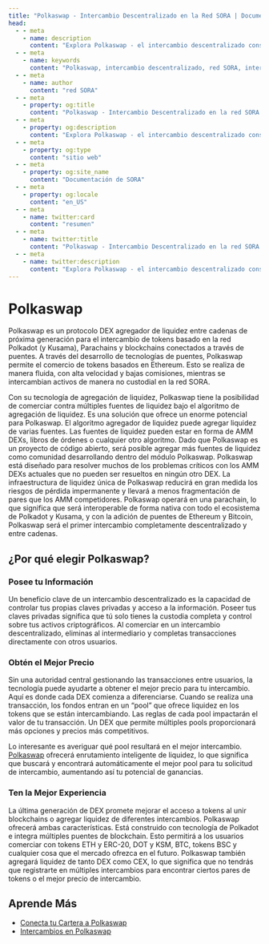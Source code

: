 ```yaml
---
title: "Polkaswap - Intercambio Descentralizado en la Red SORA | Documentación de SORA"
head:
  - - meta
    - name: description
      content: "Explora Polkaswap - el intercambio descentralizado construido sobre la red SORA. Descubre las características innovadoras, soluciones de liquidez e interfaz amigable que hacen de Polkaswap una plataforma poderosa para el intercambio de tokens y la provisión de liquidez de forma fluida."
  - - meta
    - name: keywords
      content: "Polkaswap, intercambio descentralizado, red SORA, intercambio de tokens, provisión de liquidez, soluciones de liquidez"
  - - meta
    - name: author
      content: "red SORA"
  - - meta
    - property: og:title
      content: "Polkaswap - Intercambio Descentralizado en la red SORA | Documentación de SORA"
  - - meta
    - property: og:description
      content: "Explora Polkaswap - el intercambio descentralizado construido sobre la red SORA. Descubre las características innovadoras, soluciones de liquidez e interfaz amigable que hacen de Polkaswap una plataforma poderosa para el intercambio de tokens y la provisión de liquidez de forma fluida."
  - - meta
    - property: og:type
      content: "sitio web"
  - - meta
    - property: og:site_name
      content: "Documentación de SORA"
  - - meta
    - property: og:locale
      content: "en_US"
  - - meta
    - name: twitter:card
      content: "resumen"
  - - meta
    - name: twitter:title
      content: "Polkaswap - Intercambio Descentralizado en la red SORA | Documentación de SORA"
  - - meta
    - name: twitter:description
      content: "Explora Polkaswap - el intercambio descentralizado construido sobre la red SORA. Descubre las características innovadoras, soluciones de liquidez e interfaz amigable que hacen de Polkaswap una plataforma poderosa para el intercambio de tokens y la provisión de liquidez de forma fluida."
---
```


# Polkaswap

Polkaswap es un protocolo DEX agregador de liquidez entre cadenas de próxima generación para el intercambio de tokens basado en la red Polkadot (y Kusama), Parachains y blockchains conectados a través de puentes. A través del desarrollo de tecnologías de puentes, Polkaswap permite el comercio de tokens basados en Ethereum. Esto se realiza de manera fluida, con alta velocidad y bajas comisiones, mientras se intercambian activos de manera no custodial en la red SORA.

Con su tecnología de agregación de liquidez, Polkaswap tiene la posibilidad de comerciar contra múltiples fuentes de liquidez bajo el algoritmo de agregación de liquidez. Es una solución que ofrece un enorme potencial para Polkaswap. El algoritmo agregador de liquidez puede agregar liquidez de varias fuentes. Las fuentes de liquidez pueden estar en forma de AMM DEXs, libros de órdenes o cualquier otro algoritmo. Dado que Polkaswap es un proyecto de código abierto, será posible agregar más fuentes de liquidez como comunidad desarrollando dentro del módulo Polkaswap. Polkaswap está diseñado para resolver muchos de los problemas críticos con los AMM DEXs actuales que no pueden ser resueltos en ningún otro DEX. La infraestructura de liquidez única de Polkaswap reducirá en gran medida los riesgos de pérdida impermanente y llevará a menos fragmentación de pares que los AMM competidores. Polkaswap operará en una parachain, lo que significa que será interoperable de forma nativa con todo el ecosistema de Polkadot y Kusama, y con la adición de puentes de Ethereum y Bitcoin, Polkaswap será el primer intercambio completamente descentralizado y entre cadenas.

## ¿Por qué elegir Polkaswap?

### Posee tu Información

Un beneficio clave de un intercambio descentralizado es la capacidad de controlar tus propias claves privadas y acceso a la información. Poseer tus claves privadas significa que tú solo tienes la custodia completa y control sobre tus activos criptográficos. Al comerciar en un intercambio descentralizado, eliminas al intermediario y completas transacciones directamente con otros usuarios.

### Obtén el Mejor Precio

Sin una autoridad central gestionando las transacciones entre usuarios, la tecnología puede ayudarte a obtener el mejor precio para tu intercambio. Aquí es donde cada DEX comienza a diferenciarse. Cuando se realiza una transacción, los fondos entran en un “pool” que ofrece liquidez en los tokens que se están intercambiando. Las reglas de cada pool impactarán el valor de tu transacción. Un DEX que permite múltiples pools proporcionará más opciones y precios más competitivos.

Lo interesante es averiguar qué pool resultará en el mejor intercambio. [Polkaswap](http://polkaswap.io/) ofrecerá enrutamiento inteligente de liquidez, lo que significa que buscará y encontrará automáticamente el mejor pool para tu solicitud de intercambio, aumentando así tu potencial de ganancias.

### Ten la Mejor Experiencia

La última generación de DEX promete mejorar el acceso a tokens al unir blockchains o agregar liquidez de diferentes intercambios. Polkaswap ofrecerá ambas características. Está construido con tecnología de Polkadot e integra múltiples puentes de blockchain. Esto permitirá a los usuarios comerciar con tokens ETH y ERC-20, DOT y KSM, BTC, tokens BSC y cualquier cosa que el mercado ofrezca en el futuro. Polkaswap también agregará liquidez de tanto DEX como CEX, lo que significa que no tendrás que registrarte en múltiples intercambios para encontrar ciertos pares de tokens o el mejor precio de intercambio.

## Aprende Más

- [Conecta tu Cartera a Polkaswap](/polkaswap-connect-wallet)
- [Intercambios en Polkaswap](/swap-polkaswap)


